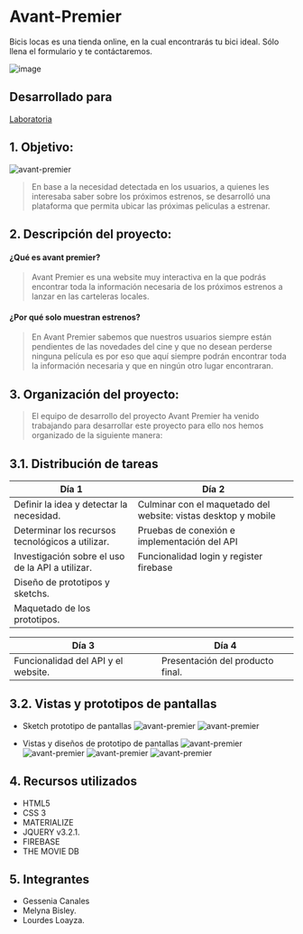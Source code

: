 # Avant-Premier
Bicis locas es una tienda online, en la cual encontrarás tu bici ideal. Sólo llena el formulario y te contáctaremos.

![image](https://user-images.githubusercontent.com/30554218/36395552-b97875b8-1587-11e8-92b2-94e5fe06d24f.png)

## Desarrollado para 
[Laboratoria](http://laboratoria.la)

## 1. Objetivo:

![avant-premier](assets/docs/logo-readme.jpg)

> En base a la necesidad detectada en los usuarios, a quienes les interesaba saber sobre los próximos estrenos, se desarrolló una plataforma que permita ubicar las próximas peliculas a estrenar.

## 2. Descripción del proyecto:

#### ¿Qué es avant premier?
> Avant Premier es una website muy interactiva en la que podrás encontrar toda la información necesaria de los próximos estrenos a lanzar en las carteleras locales.

#### ¿Por qué solo muestran estrenos?
> En Avant Premier sabemos que nuestros usuarios siempre están pendientes de las novedades del cine y que no desean perderse ninguna película es por eso que aquí siempre podrán encontrar toda la información necesaria y que en ningún otro lugar encontraran.

## 3. Organización del proyecto:
>El equipo de desarrollo del proyecto Avant Premier ha venido trabajando para desarrollar este proyecto para ello nos hemos organizado de la siguiente manera:

## 3.1. Distribución de tareas

| Día 1                                            | Día 2                                                                  |
| ------------------------------------------------ |----------------------------------------------------------------------- |
| Definir la idea y detectar la necesidad.         | Culminar con el maquetado del website: vistas desktop y mobile | $1600 |
| Determinar los recursos tecnológicos a utilizar. | Pruebas de conexión e implementación del API                           |
| Investigación sobre el uso de la API a utilizar. | Funcionalidad login y register firebase                                |
| Diseño de prototipos y sketchs.                  |                                                                        |
| Maquetado de los prototipos.                     |                                                                        |

| Día 3                                            | Día 4                                                                  |
| ------------------------------------------------ |----------------------------------------------------------------------- |
| Funcionalidad del API y el website.              | Presentación del producto final.                                       |

## 3.2. Vistas y prototipos de pantallas

* Sketch prototipo de pantallas
![avant-premier](assets/docs/sketch1.jpg)
![avant-premier](assets/docs/sketch2.jpg)

* Vistas y diseños de prototipo de pantallas
![avant-premier](assets/docs/login.png)
![avant-premier](assets/docs/register.png)
![avant-premier](assets/docs/home.png)
![avant-premier](assets/docs/home2.png)

## 4. Recursos utilizados
* HTML5
* CSS 3
* MATERIALIZE
* JQUERY v3.2.1.
* FIREBASE
* THE MOVIE DB

## 5. Integrantes
* Gessenia Canales
* Melyna Bisley.
* Lourdes Loayza.
